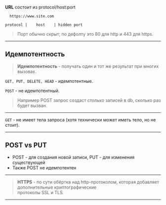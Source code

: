 **URL** состоит из protocol/host:port

```
  https://www.site.com

protocol |    host    | hidden port
```

> Порт обычно скрыт; по дефолту это 80 для http и 443 для https.

___

## Идемпотентность

> **Идемпотентность** - получать один и тот же результат при многих вызовах.

`GET, PUT, DELETE, HEAD` - идемпотентные.

`POST` - не идемпотентный.

> Например POST запрос создаст столько записей в db, сколько раз будет вызван.

___

`GET` - не имеет тела запроса (хотя технически может иметь тело, но не стоит).

___

## POST vs PUT

- POST - для создания новой записи, PUT - для изменения существующей
- Также POST не идемпотентен

___

> **HTTPS** - по сути обёртка над http-протоколом, которая добавляет дополнительные криптографические  
> протоколы SSL и TLS.

___
